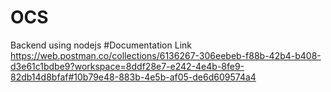 # OCS
Backend using nodejs
#Documentation Link
https://web.postman.co/collections/6136267-306eebeb-f88b-42b4-b408-d3e61c1bdbe9?workspace=8ddf28e7-e242-4e4b-8fe9-82db14d8bfaf#10b79e48-883b-4e5b-af05-de6d609574a4
